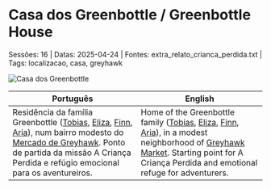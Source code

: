 
# Casa dos Greenbottle / Greenbottle House

Sessões: 16 | Datas: 2025-04-24 | Fontes: extra_relato_crianca_perdida.txt | Tags: localizacao, casa, greyhawk

![Casa dos Greenbottle](location_blank.png)

| Português | English |
|-----------|---------|
| Residência da família Greenbottle ([Tobias](tobias_greenbottle.md), [Eliza](eliza_greenbottle.md), [Finn](finn_greenbottle.md), [Aria](aria_greenbottle.md)), num bairro modesto do [Mercado de Greyhawk](cidade_de_greyhawk.md). Ponto de partida da missão A Criança Perdida e refúgio emocional para os aventureiros. | Home of the Greenbottle family ([Tobias](tobias_greenbottle.md), [Eliza](eliza_greenbottle.md), [Finn](finn_greenbottle.md), [Aria](aria_greenbottle.md)), in a modest neighborhood of [Greyhawk Market](cidade_de_greyhawk.md). Starting point for A Criança Perdida and emotional refuge for adventurers. |

